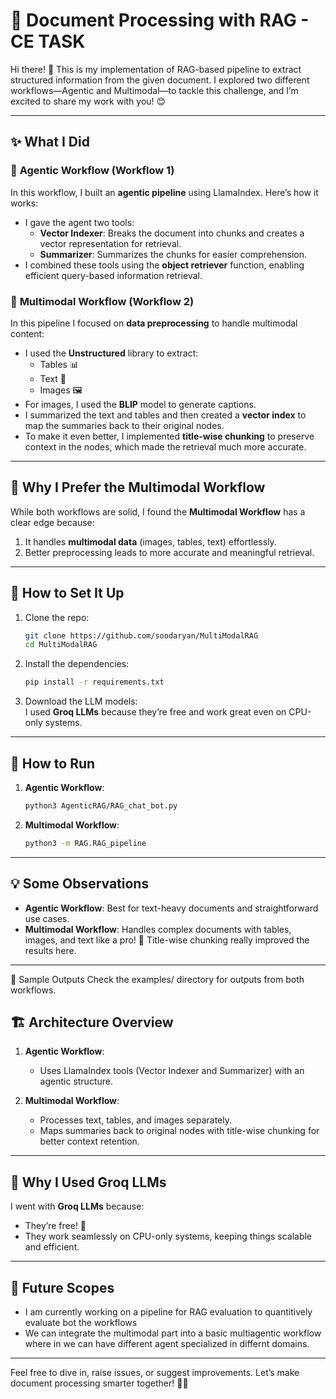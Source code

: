 # 🚀 Document Processing with RAG - CE TASK

Hi there! 👋 This is my implementation of RAG-based pipeline to extract structured information from the given document. I explored two different workflows—Agentic and Multimodal—to tackle this challenge, and I’m excited to share my work with you! 😊

---

## ✨ What I Did  

### 🧠 **Agentic Workflow (Workflow 1)**  
In this workflow, I built an **agentic pipeline** using LlamaIndex. Here’s how it works:  
- I gave the agent two tools:  
  - **Vector Indexer**: Breaks the document into chunks and creates a vector representation for retrieval.  
  - **Summarizer**: Summarizes the chunks for easier comprehension.  
- I combined these tools using the **object retriever** function, enabling efficient query-based information retrieval.  

### 🌟 **Multimodal Workflow (Workflow 2)**  
In this pipeline I focused on **data preprocessing** to handle multimodal content:  
- I used the **Unstructured** library to extract:  
  - Tables 📊  
  - Text 📝  
  - Images 🖼️  
- For images, I used the **BLIP** model to generate captions.  
- I summarized the text and tables and then created a **vector index** to map the summaries back to their original nodes.  
- To make it even better, I implemented **title-wise chunking** to preserve context in the nodes, which made the retrieval much more accurate.  

---

## 🧐 Why I Prefer the Multimodal Workflow  
While both workflows are solid, I found the **Multimodal Workflow** has a clear edge because:  
1. It handles **multimodal data** (images, tables, text) effortlessly.  
2. Better preprocessing leads to more accurate and meaningful retrieval.  

---

## 🔧 How to Set It Up  

1. Clone the repo:  
   ```bash  
   git clone https://github.com/soodaryan/MultiModalRAG
   cd MultiModalRAG  
   ```  

2. Install the dependencies:  
   ```bash  
   pip install -r requirements.txt  
   ```  

3. Download the LLM models:  
   I used **Groq LLMs** because they’re free and work great even on CPU-only systems. 

---

## 🚀 How to Run  

1. **Agentic Workflow**:  
   ```bash  
   python3 AgenticRAG/RAG_chat_bot.py
   ```  

2. **Multimodal Workflow**:  
   ```bash  
   python3 -m RAG.RAG_pipeline
   ``` 

---

## 💡 Some Observations  

- **Agentic Workflow**: Best for text-heavy documents and straightforward use cases.  
- **Multimodal Workflow**: Handles complex documents with tables, images, and text like a pro! 🙌 Title-wise chunking really improved the results here.  

---

📁 Sample Outputs
Check the examples/ directory for outputs from both workflows.



## 🏗️ Architecture Overview  

1. **Agentic Workflow**:  
   - Uses LlamaIndex tools (Vector Indexer and Summarizer) with an agentic structure.  

2. **Multimodal Workflow**:  
   - Processes text, tables, and images separately.  
   - Maps summaries back to original nodes with title-wise chunking for better context retention.  

---

## 🤔 Why I Used Groq LLMs  
I went with **Groq LLMs** because:  
- They’re free! 🎉  
- They work seamlessly on CPU-only systems, keeping things scalable and efficient.  

--- 

## 🚀 Future Scopes 
- I am currently working on a pipeline for RAG evaluation to quantitively evaluate bot the workflows
- We can integrate the multimodal part into a basic multiagentic workflow where in we can have different agent specialized in differnt domains.

--- 
Feel free to dive in, raise issues, or suggest improvements. Let’s make document processing smarter together! 💪✨  
